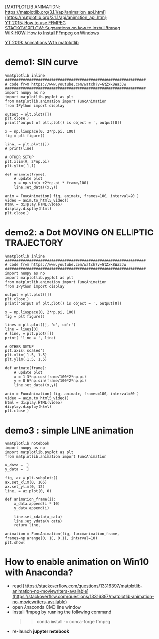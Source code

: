 []()<br>
[MATPLOTLIB ANIMATION:  https://matplotlib.org/3.1.1/api/animation_api.html](https://matplotlib.org/3.1.1/api/animation_api.html)<br>
[YT 2015: How to use FFMPEG](https://www.youtube.com/watch?v=MPV7JXTWPWI)<br>
[STACKOVERFLOW: Suggestions on how to install ffmpeg](https://stackoverflow.com/questions/13316397/matplotlib-animation-no-moviewriters-available)<br>
[WIKIHOW: How to Install FFmpeg on Windows](https://www.wikihow.com/Install-FFmpeg-on-Windows)<br>


[YT 2019: Animations With matplotlib](https://www.youtube.com/watch?v=GtZxk8Wa3Jw)<br>




# demo1: SIN curve

    %matplotlib inline
    ################################################################
    # code from https://www.youtube.com/watch?v=GtZxk8Wa3Jw
    ################################################################
    import numpy as np
    import matplotlib.pyplot as plt
    from matplotlib.animation import FuncAnimation
    from IPython import display

    output = plt.plot([])
    plt.close()
    print('output of plt.plot() is object = ', output[0])

    x = np.linspace(0, 2*np.pi, 100)
    fig = plt.figure()

    line, = plt.plot([])
    # print(line)

    # OTHER SETUP
    plt.xlim(0, 2*np.pi)
    plt.ylim(-1,1)

    def animate(frame):
        # update plot
        y = np.sin(x +2*np.pi * frame/100)
        line.set_data((x,y))

    anim = FuncAnimation( fig, animate, frames=100, interval=20 )    
    video = anim.to_html5_video()
    html = display.HTML(video)
    display.display(html)
    plt.close()
    
    
# demo2: a Dot MOVING ON ELLIPTIC TRAJECTORY

    %matplotlib inline
    ################################################################
    # code from https://www.youtube.com/watch?v=GtZxk8Wa3Jw
    ################################################################
    import numpy as np
    import matplotlib.pyplot as plt
    from matplotlib.animation import FuncAnimation
    from IPython import display

    output = plt.plot([])
    plt.close()
    print('output of plt.plot() is object = ', output[0])

    x = np.linspace(0, 2*np.pi, 100)
    fig = plt.figure()

    lines = plt.plot([], 'o', c='r')
    line = lines[0]
    # line, = plt.plot([])
    print( 'line = ', line)

    # OTHER SETUP
    plt.axis('scaled')
    plt.xlim(-1.5, 1.5)
    plt.ylim(-1.5, 1.5)

    def animate(frame):
        # update plot
        x = 1.3*np.cos(frame/100*2*np.pi)
        y = 0.6*np.sin(frame/100*2*np.pi)
        line.set_data((x,y))

    anim = FuncAnimation( fig, animate, frames=100, interval=30 )    
    video = anim.to_html5_video()
    html = display.HTML(video)
    display.display(html)
    plt.close()    
    
    
    
# demo3 : simple LINE animation

    %matplotlib notebook
    import numpy as np
    import matplotlib.pyplot as plt
    from matplotlib.animation import FuncAnimation

    x_data = []
    y_data = []

    fig, ax = plt.subplots()
    ax.set_xlim(0, 105)
    ax.set_ylim(0, 12)
    line, = ax.plot(0, 0)

    def animation_frame(i):
        x_data.append(i * 10)
        y_data.append(i)

        line.set_xdata(x_data)
        line.set_ydata(y_data)
        return line, 

    animation = FuncAnimation(fig, func=animation_frame, frames=np.arange(0, 10, 0.1), interval=10)
    plt.show()

# How to enable animation on Win10 with Anaconda?

* read [https://stackoverflow.com/questions/13316397/matplotlib-animation-no-moviewriters-available](https://stackoverflow.com/questions/13316397/matplotlib-animation-no-moviewriters-available)<br>
* open Anaconda CMD line window<br>
* Install ffmpeg by running the following command
    >> conda install -c conda-forge ffmpeg
* re-launch **jupyter notebook**
    
